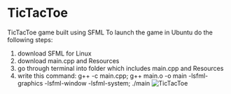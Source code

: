 # TicTacToe
TicTacToe game built using SFML
To launch the game in Ubuntu do the following steps:
1) download SFML for Linux
2) download main.cpp and Resources
3) go through terminal into folder which includes main.cpp and Resources
4) write this command: g++ -c main.cpp; g++ main.o -o main -lsfml-graphics -lsfml-window -lsfml-system; ./main
![TicTacToe](https://user-images.githubusercontent.com/88829405/132017372-77b6fda2-65be-448c-88be-0f3ef50f03e1.png)
